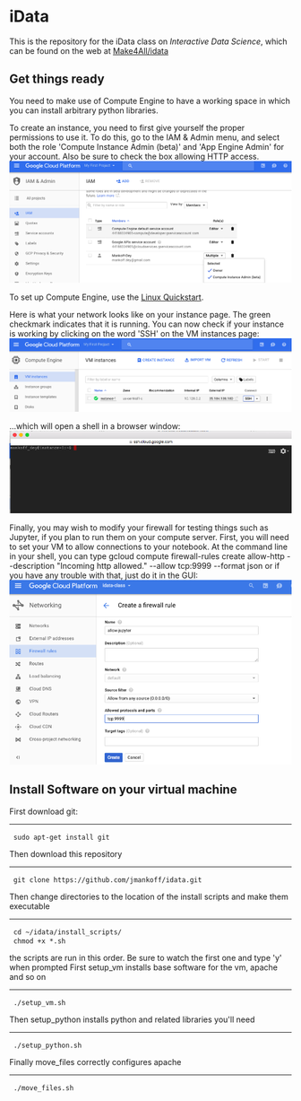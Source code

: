# iData
This is the repository for the iData class on *Interactive Data Science*, which can be found on the web at [Make4All/idata](make4all.org/idata)

## Get things ready ## 
You need to make use of Compute Engine to have a working space in which you can install arbitrary python libraries. 

To create an instance, you need to first give yourself the proper permissions to use it. To do this, go to the IAM & Admin menu, and select both the role 'Compute Instance Admin (beta)' and 'App Engine Admin' for your account. Also be sure to check the box allowing HTTP access.
![picture alt](https://github.com/jmankoff/idata/blob/master/docs/images/1_permissions.png "Permissions")

To set up Compute Engine, use the [Linux Quickstart](https://cloud.google.com/compute/docs/quickstarts).

Here is what your network looks like on your instance page. The green checkmark indicates that it is running. You can now check if your instance is working by clicking on the word 'SSH' on the VM instances page:
![picture alt](https://github.com/jmankoff/idata/blob/master/docs/images/4_compute_instances.png "Specify Service Account")

...which will open a shell in a browser window:
![picture alt](https://github.com/jmankoff/idata/blob/master/docs/images/5_shell.png "Specify Service Account")

Finally, you may wish to modify your firewall for testing things such as Jupyter, if you plan to run them on your compute server. First, you will need to set your VM to allow connections to your notebook. At the command line in your shell, you can type
gcloud compute firewall-rules create allow-http --description "Incoming http allowed." --allow tcp:9999 --format json
or if you have any trouble with that, just do it in the GUI:
![picture alt](https://github.com/jmankoff/idata/blob/master/docs/images/6_firewall.png "Specify Service Account")


## Install Software on your virtual machine ##

First download git:
- - - - 
     sudo apt-get install git
Then download this repository
- - - - 
     git clone https://github.com/jmankoff/idata.git

Then change directories to the location of the install scripts and make them executable
- - - - 
     cd ~/idata/install_scripts/
     chmod +x *.sh

the scripts are run in this order. Be sure to watch the first one and type 'y' when prompted
First setup_vm installs base software for the vm, apache and so on
- - - - 
     ./setup_vm.sh 
Then setup_python installs python and related libraries you'll need
- - - - 
     ./setup_python.sh 
Finally move_files correctly configures apache
- - - - 
     ./move_files.sh





